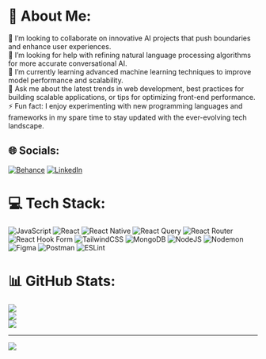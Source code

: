 # 💫 About Me:
👯 I’m looking to collaborate on innovative AI projects that push boundaries and enhance user experiences.<br>🤝 I’m looking for help with refining natural language processing algorithms for more accurate conversational AI.<br>🌱 I’m currently learning advanced machine learning techniques to improve model performance and scalability.<br>💬 Ask me about the latest trends in web development, best practices for building scalable applications, or tips for optimizing front-end performance.<br>⚡ Fun fact: I enjoy experimenting with new programming languages and frameworks in my spare time to stay updated with the ever-evolving tech landscape.


## 🌐 Socials:
[![Behance](https://img.shields.io/badge/Behance-1769ff?logo=behance&logoColor=white)](https://behance.net/nav-commits) [![LinkedIn](https://img.shields.io/badge/LinkedIn-%230077B5.svg?logo=linkedin&logoColor=white)](www.linkedin.com/in/nav-dhamrait) 

# 💻 Tech Stack:
![JavaScript](https://img.shields.io/badge/javascript-%23323330.svg?style=for-the-badge&logo=javascript&logoColor=%23F7DF1E) ![React](https://img.shields.io/badge/react-%2320232a.svg?style=for-the-badge&logo=react&logoColor=%2361DAFB) ![React Native](https://img.shields.io/badge/react_native-%2320232a.svg?style=for-the-badge&logo=react&logoColor=%2361DAFB) ![React Query](https://img.shields.io/badge/-React%20Query-FF4154?style=for-the-badge&logo=react%20query&logoColor=white) ![React Router](https://img.shields.io/badge/React_Router-CA4245?style=for-the-badge&logo=react-router&logoColor=white) ![React Hook Form](https://img.shields.io/badge/React%20Hook%20Form-%23EC5990.svg?style=for-the-badge&logo=reacthookform&logoColor=white) ![TailwindCSS](https://img.shields.io/badge/tailwindcss-%2338B2AC.svg?style=for-the-badge&logo=tailwind-css&logoColor=white) ![MongoDB](https://img.shields.io/badge/MongoDB-%234ea94b.svg?style=for-the-badge&logo=mongodb&logoColor=white) ![NodeJS](https://img.shields.io/badge/node.js-6DA55F?style=for-the-badge&logo=node.js&logoColor=white) ![Nodemon](https://img.shields.io/badge/NODEMON-%23323330.svg?style=for-the-badge&logo=nodemon&logoColor=%BBDEAD) ![Figma](https://img.shields.io/badge/figma-%23F24E1E.svg?style=for-the-badge&logo=figma&logoColor=white) ![Postman](https://img.shields.io/badge/Postman-FF6C37?style=for-the-badge&logo=postman&logoColor=white) ![ESLint](https://img.shields.io/badge/ESLint-4B3263?style=for-the-badge&logo=eslint&logoColor=white)
# 📊 GitHub Stats:
![](https://github-readme-stats.vercel.app/api?username=nav-commits&theme=dark&hide_border=false&include_all_commits=false&count_private=false)<br/>
![](https://github-readme-streak-stats.herokuapp.com/?user=nav-commits&theme=dark&hide_border=false)<br/>
![](https://github-readme-stats.vercel.app/api/top-langs/?username=nav-commits&theme=dark&hide_border=false&include_all_commits=false&count_private=false&layout=compact)

---
[![](https://visitcount.itsvg.in/api?id=nav-commits&icon=0&color=0)](https://visitcount.itsvg.in)

<!-- Proudly created with GPRM ( https://gprm.itsvg.in ) -->
